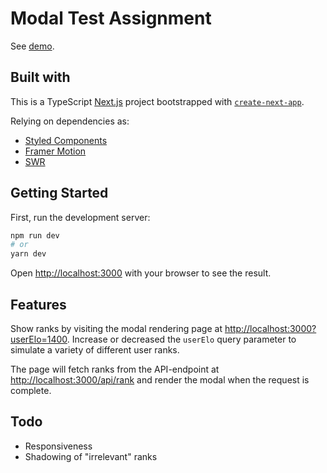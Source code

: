# Modal Test Assignment
See [demo](https://modal-test-assignment.vercel.app/?userElo=1400).

## Built with
This is a TypeScript [Next.js](https://nextjs.org/) project bootstrapped with [`create-next-app`](https://github.com/vercel/next.js/tree/canary/packages/create-next-app).

Relying on dependencies as:
* [Styled Components](https://styled-components.com/)
* [Framer Motion](https://www.framer.com/motion/)
* [SWR](https://swr.vercel.app/)
## Getting Started

First, run the development server:

```bash
npm run dev
# or
yarn dev
```

Open [http://localhost:3000](http://localhost:3000) with your browser to see the result.

## Features
Show ranks by visiting the modal rendering page at [http://localhost:3000?userElo=1400](http://localhost:3000?userElo=1400).
Increase or decreased the `userElo` query parameter to simulate a variety of different user ranks.

The page will fetch ranks from the API-endpoint at [http://localhost:3000/api/rank](http://localhost:3000/api/rank) and render
the modal when the request is complete.

## Todo
* Responsiveness
* Shadowing of "irrelevant" ranks